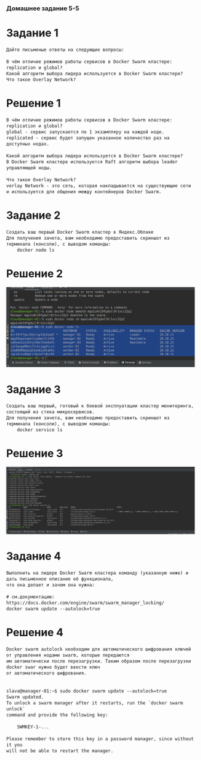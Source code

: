 ### Домашнее задание 5-5

# Задание 1
    
    Дайте письменые ответы на следующие вопросы:

    В чём отличие режимов работы сервисов в Docker Swarm кластере: replication и global?
    Какой алгоритм выбора лидера используется в Docker Swarm кластере?
    Что такое Overlay Network?

# Решение 1
    
    В чём отличие режимов работы сервисов в Docker Swarm кластере: replication и global?
    global - сервис запускается по 1 экзампляру на каждой ноде.
    replicated - сервис будет запущен указанное количество раз на доступных нодах.

    Какой алгоритм выбора лидера используется в Docker Swarm кластере?
    В Docker Swarm кластере используется Raft алгоритм выбора leader управляющей ноды.

    Что такое Overlay Network?
    verlay Network - это сеть, которая накладывается на существующие сети и используется для общения между контейнеров Docker Swarm.


# Задание 2

    Создать ваш первый Docker Swarm кластер в Яндекс.Облаке
    Для получения зачета, вам необходимо предоставить скриншот из терминала (консоли), с выводом команды:
        docker node ls

# Решение 2

![Скриншот Docker swarm node ls](Screenshots/task5-5-img.png?raw=true)


# Задание 3

    Создать ваш первый, готовый к боевой эксплуатации кластер мониторинга, состоящий из стека микросервисов.
    Для получения зачета, вам необходимо предоставить скриншот из терминала (консоли), с выводом команды:
        docker service ls


# Решение 3

![Скриншот Docker swarm services](Screenshots/task5-5-img2.png?raw=true)


# Задание 4

    Выполнить на лидере Docker Swarm кластера команду (указанную ниже) и дать письменное описание её функционала, 
    что она делает и зачем она нужна:

    # см.документацию: https://docs.docker.com/engine/swarm/swarm_manager_locking/
    docker swarm update --autolock=true

# Решение 4

    Docker swarm autolock необходим для автоматического шифрования ключей от управления нодами swarm, которые передаются 
    им автоматически после перезагрузки. Таким образом после перезагрузки docker swar нужно будет ввести ключ 
    от автоматического шифрования.


    slava@manager-01:~$ sudo docker swarm update --autolock=true
    Swarm updated.
    To unlock a swarm manager after it restarts, run the `docker swarm unlock`
    command and provide the following key:
    
        SWMKEY-1-...
    
    Please remember to store this key in a password manager, since without it you
    will not be able to restart the manager.
